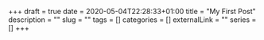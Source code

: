+++ 
draft = true
date = 2020-05-04T22:28:33+01:00
title = "My First Post"
description = ""
slug = "" 
tags = []
categories = []
externalLink = ""
series = []
+++
